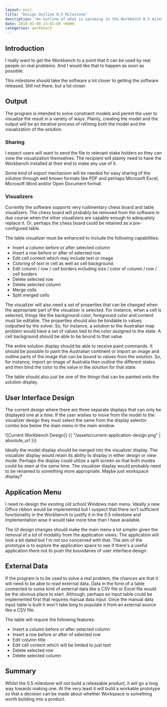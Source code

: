 ```yaml
---
layout: post
title: "Design Outline 0.5 Milestone"
description: "An outline of what is upcoming in the Workbench 0.5 milestone."
date: 2018-01-08 14:01:00 +0000
categories: workbench
---
```

## Introduction
I really want to get the Workbench to a point that it can be used by real people on real problems. And I would like that to happen as soon as possible.

This milestone should take the software a lot closer to getting the software released. Still not there, but a lot closer.

## Output
The program is intended to solve constraint models and permit the user to visualize the result in a variety of ways. Plainly, creating the model and the output will be an iterative process of refining both the model and the visualization of the solution.

### Sharing
I expect users will want to send the file to relevant stake holders so they can view the visualization themselves. The recipient will plainly need to have the Workbench installed at their end to make any use of it.

Some kind of export mechanism will be needed for easy sharing of the solution through well known formats like PDF and perhaps Microsoft Excel, Microsoft Word and/or Open Document format.

### Visualizers
Currently the software supports very rudimentary chess board and table visualizers. The chess board will probably be removed from the software in due course when the other visualizers are capable enough to adequately replace it. Or, perhaps the chess board could be retained as a pre-configured table.

The table visualizer must be enhanced to include the following capabilities:

* Insert a column before or after selected column
* Insert a row before or after of selected row
* Edit cell content which may include text or image
* Coloring of text in cell as well as cell background.
* Edit column / row / cell borders including size / color of column / row / cell borders
* Delete selected row
* Delete selected column
* Merge cells
* Split merged cells
 
The visualizer will also need a set of properties that can be changed when the appropriate part of the visualizer is selected. For instance, when a cell is selected, things like the background color, foreground color and content must be editable. The properties should also be bindable to values outputted by the solver. So, for instance, a solution to the Australian map problem would have a set of values tied to the color assigned to the state. A cell background should be able to be bound to that value.

The entire solution display should be able to receive paint commands. It should be possible to paint the Australian continent or import an image and outline parts of the image that can be bound to values from the solution. So, for instance, import an image of Australia then outline the different states and then bind the color to the value in the solution for that state.

The table should also just be one of the things that can be painted onto the solution display.

## User Interface Design
The current design where there are three separate displays that can only be displayed one at a time. If the user wishes to move from the model to the visualizer design they must select the same from the display selector combo box below the main menu in the main window.

![Current Workbench Design]( {{ "/assets/current-application-design.png" | absolute_url }})

Ideally the model display should be merged into the visualizer display. The visualizer display would retain its ability to display in either design or view mode. Perhaps the display could utilize a split screen so that both modes could be seen at the same time. The visualizer display would probably need to be renamed to something more appropriate. Maybe just workspace display?

## Application Menu
I need re-design the existing old school Windows main menu. Ideally a new Office ribbon would be implemented but I suspect that there isn't sufficient functionality in the Workbench to justify it in the 0.5 milestone and implementation wise it would take more time than I have available.

The UI design changes should make the main menu a lot simpler given the removal of a lot of modality from the application views. The application will look a bit dated but I'm not too concerned with that. The aim of the prototype is to explore the application space to see if there's a useful application there not to push the boundaries of user interface design.

## External Data
If the program is to be used to solve a real problem, the chances are that it will need to be able to read external data. Data in the form of a table connected to some kind of external data like a CSV file or Excel file would be the obvious place to start. Although, perhaps an input table could be implemented first that requires manual data input. Once the manual data input table is built it won't take long to populate it from an external source like a CSV file.

The table will require the following features:

* Insert a column before or after selected column
* Insert a row before or after of selected row
* Edit column title
* Edit cell content which will be limited to just text
* Delete selected row
* Delete selected column

## Summary
Whilst the 0.5 milestone will not build a releasable product, it will go a long way towards making one. At the very least it will build a workable prototype so that a decision can be made about whether Workspace is something worth building into a product.